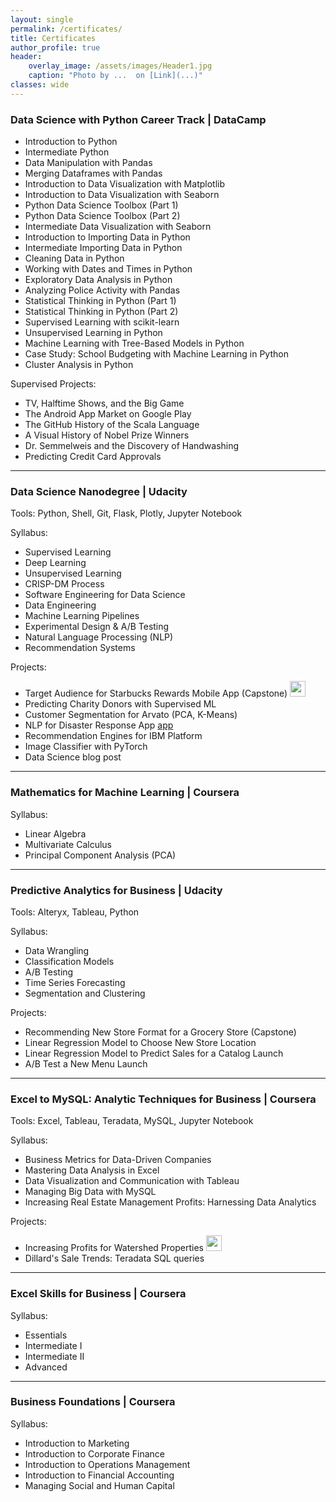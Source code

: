 ```yaml
---
layout: single
permalink: /certificates/
title: Certificates
author_profile: true
header:
    overlay_image: /assets/images/Header1.jpg
    caption: "Photo by ...  on [Link](...)"
classes: wide
---
```


### Data Science with Python Career Track | DataCamp [<i class="fas fa-award"></i>](https://www.datacamp.com/statement-of-accomplishment/track/1b9e46a944246b41ce8d6f767b71c7a699beb574)
 - Introduction to Python [<i class="fas fa-award"></i>](https://www.datacamp.com/statement-of-accomplishment/course/3b4578479f7d0327ca75e98408a0eac880a2bc1d)
 - Intermediate Python [<i class="fas fa-award"></i>](https://www.datacamp.com/statement-of-accomplishment/course/cfca98d47c68ae7d1026c7b862c76ad35fbaf5eb)
 - Data Manipulation with Pandas [<i class="fas fa-award"></i>](https://www.datacamp.com/statement-of-accomplishment/course/6ab39fb4e1ef7d9a96a3248251fad3d3cc6ce02c)
 - Merging Dataframes with Pandas [<i class="fas fa-award"></i>](https://www.datacamp.com/statement-of-accomplishment/course/d64cd347b219f1310bb6755ec5fe0db5c1b29114)
 - Introduction to Data Visualization with Matplotlib [<i class="fas fa-award"></i>](https://www.datacamp.com/statement-of-accomplishment/course/b1f134347efebd5a220f7afb82a5a82490ebc8d9)
 - Introduction to Data Visualization with Seaborn [<i class="fas fa-award"></i>](https://www.datacamp.com/statement-of-accomplishment/course/c7a9ddf2f0652b8230f5e9c453094e41151b8d4c)
 - Python Data Science Toolbox (Part 1) [<i class="fas fa-award"></i>](https://www.datacamp.com/statement-of-accomplishment/course/269f669084e9caf23c597063f4c29c2ecb34fc44)
 - Python Data Science Toolbox (Part 2) [<i class="fas fa-award"></i>](https://www.datacamp.com/statement-of-accomplishment/course/588271a51788f4c070dea3ba01c10a1cbafe45de)
 - Intermediate Data Visualization with Seaborn [<i class="fas fa-award"></i>](https://www.datacamp.com/statement-of-accomplishment/course/7ba4be244bdab58eed37bdd45ea4e8c7671d4a0e)
 - Introduction to Importing Data in Python [<i class="fas fa-award"></i>](https://www.datacamp.com/statement-of-accomplishment/course/b10ff253766bffa307fe687dafd18b38c5266eb0)
 - Intermediate Importing Data in Python [<i class="fas fa-award"></i>](https://www.datacamp.com/statement-of-accomplishment/course/7372bc84af46d7a4132b733486034ac6fa034577)
 - Cleaning Data in Python [<i class="fas fa-award"></i>](https://www.datacamp.com/statement-of-accomplishment/course/4aa928ca3f33c0906a448c3ceda7c6b847f5a1dc)
 - Working with Dates and Times in Python [<i class="fas fa-award"></i>](https://www.datacamp.com/statement-of-accomplishment/course/e3482fe47651770d165384b015d6b16c979f6889)
 - Exploratory Data Analysis in Python [<i class="fas fa-award"></i>](https://www.datacamp.com/statement-of-accomplishment/course/8ff05a1fe3163224ec4810c497500ed8d850ece4)
 - Analyzing Police Activity with Pandas [<i class="fas fa-award"></i>](https://www.datacamp.com/statement-of-accomplishment/course/cb6e173c3a23baf486cc742019c9d2ed0f1b96db)
 - Statistical Thinking in Python (Part 1) [<i class="fas fa-award"></i>](https://www.datacamp.com/statement-of-accomplishment/course/211fac2cb03bf97bcb1a3634e0fab7f5e0d3b9b6)
 - Statistical Thinking in Python (Part 2) [<i class="fas fa-award"></i>](https://www.datacamp.com/statement-of-accomplishment/course/a0c325a9fe3607f8f07c9b3666dde6e3468639da)
 - Supervised Learning with scikit-learn [<i class="fas fa-award"></i>](https://www.datacamp.com/statement-of-accomplishment/course/32d2658974a0196f59699eaaea20ff2e12353365)
 - Unsupervised Learning in Python [<i class="fas fa-award"></i>](https://www.datacamp.com/statement-of-accomplishment/course/38f3ceb188c9da991bb8cf9ff365c9fbc0479b9c)
 - Machine Learning with Tree-Based Models in Python [<i class="fas fa-award"></i>](https://www.datacamp.com/statement-of-accomplishment/course/14e7f3aba31121d608d4b364f0cf12f435e5168a)
 - Case Study: School Budgeting with Machine Learning in Python [<i class="fas fa-award"></i>](https://www.datacamp.com/statement-of-accomplishment/course/8b8d0dde0fc5ac5315ce7c0ca2414cd20823af23)
 - Cluster Analysis in Python [<i class="fas fa-award"></i>](https://www.datacamp.com/statement-of-accomplishment/course/81dfdd7effc1fbbf4d26b2dd3caa0140fa9ab599)

 Supervised Projects:
 - TV, Halftime Shows, and the Big Game
 - The Android App Market on Google Play
 - The GitHub History of the Scala Language
 - A Visual History of Nobel Prize Winners
 - Dr. Semmelweis and the Discovery of Handwashing
 - Predicting Credit Card Approvals

----------------------------------------

### <a name="Data-Science"></a>Data Science Nanodegree | Udacity [<i class="fas fa-link" aria-hidden="true"></i>](https://graduation.udacity.com/confirm/NK2275JF)
Tools: Python, Shell, Git, Flask, Plotly, Jupyter Notebook

Syllabus: [<i class="fas fa-paperclip"></i>](https://s3-us-west-2.amazonaws.com/udacity-printer/production/syllabus/syllabus-nd025-1.0.0-en-us.pdf)  
 - Supervised Learning
 - Deep Learning
 - Unsupervised Learning
 - CRISP-DM Process
 - Software Engineering for Data Science
 - Data Engineering
 - Machine Learning Pipelines
 - Experimental Design & A/B Testing
 - Natural Language Processing (NLP)
 - Recommendation Systems       

Projects:
- Target Audience for Starbucks Rewards Mobile App (Capstone) [<i class="fab fa-fw fa-github" aria-hidden="true"></i>](https://github.com/k-bosko/Starbucks_rewards) [<i class="fas fa-blog" aria-hidden="true"></i>](/Starbucks-Rewards-Program/) [<img src="{{ site.url }}{{ site.baseurl }}/assets/images/icons/ppt2.png" height="25" width="25" alt="">](/assets/docs/reports/kbosko-data-science-starbucks-capstone.pdf)
- Predicting Charity Donors with Supervised ML [<i class="fab fa-fw fa-github" aria-hidden="true"></i>](https://github.com/k-bosko/finding_donors)
- Customer Segmentation for Arvato (PCA, K-Means) [<i class="fab fa-fw fa-github" aria-hidden="true"></i>](https://github.com/k-bosko/customer_segmentation)
- NLP for Disaster Response App [<i class="fab fa-fw fa-github" aria-hidden="true"></i>](https://github.com/k-bosko/disaster_response) [app](https://disaster-reponse-api.herokuapp.com)
- Recommendation Engines for IBM Platform [<i class="fab fa-fw fa-github" aria-hidden="true"></i>](https://github.com/k-bosko/recommendations_IBM)
- Image Classifier with PyTorch [<i class="fab fa-fw fa-github" aria-hidden="true"></i>](https://github.com/k-bosko/image_classifier)
- Data Science blog post [<i class="fab fa-fw fa-github" aria-hidden="true"></i>](https://github.com/k-bosko/insight_fellows) [<i class="fas fa-blog" aria-hidden="true"></i>](/Insight-Data-Science-Fellows/)



----------------------------------------

### <a name="Math-for-ML"></a>Mathematics for Machine Learning | Coursera [<i class="fas fa-link" aria-hidden="true"></i>](https://www.coursera.org/account/accomplishments/specialization/CLR3C392PVWD)
Syllabus: [<i class="fas fa-paperclip"></i>](https://www.coursera.org/specializations/mathematics-machine-learning)
- Linear Algebra [<i class="fas fa-link" aria-hidden="true"></i>](https://www.coursera.org/account/accomplishments/records/HMR2TSNAYX3F)
- Multivariate Calculus [<i class="fas fa-link" aria-hidden="true"></i>](https://www.coursera.org/account/accomplishments/records/WYU2B7Y86Z7X)
- Principal Component Analysis (PCA) [<i class="fas fa-link" aria-hidden="true"></i>](https://www.coursera.org/account/accomplishments/records/7NWF72UG5KL4)


----------------------------------------
### <a name="Predictive-Analytics"></a>Predictive Analytics for Business | Udacity  [<i class="fas fa-link" aria-hidden="true"></i>](https://graduation.udacity.com/confirm/GDRHK39M)
Tools: Alteryx, Tableau, Python

Syllabus: [<i class="fas fa-paperclip"></i>](https://d20vrrgs8k4bvw.cloudfront.net/documents/en-US/Predictive+Analytics+for+Business+Nanodegree+Syllabus.pdf)
 - Data Wrangling
 - Classification Models
 - A/B Testing
 - Time Series Forecasting
 - Segmentation and Clustering

 Projects:
  - Recommending New Store Format for a Grocery Store (Capstone) [<i class="fas fa-chart-line"></i>](https://public.tableau.com/profile/katerina.bosko#!/vizhome/AllocatingGroceryStorestoSegmentsandForecastingProduceSales/Dashboard3) [<i class="far fa-file-pdf" aria-hidden="true"></i>](/assets/docs/reports/kbosko-predictive-analytics-capstone.pdf)
  - Linear Regression Model to Choose New Store Location [<i class="fab fa-fw fa-github" aria-hidden="true"></i>](https://github.com/k-bosko/new_store_location) [<i class="far fa-file-pdf" aria-hidden="true"></i>](/assets/docs/reports/kbosko-predictive-analytics-new-store-location.pdf)
  - Linear Regression Model to Predict Sales for a Catalog Launch [<i class="fab fa-fw fa-github" aria-hidden="true"></i>](https://github.com/k-bosko/predicting_catalog_demand) [<i class="far fa-file-pdf" aria-hidden="true"></i>](/assets/docs/reports/kbosko-predictive-analytics-catalog.pdf)
  - A/B Test a New Menu Launch [<i class="far fa-file-pdf" aria-hidden="true"></i>](/assets/docs/reports/kbosko-predictive-analytics-ab-test.pdf)

----------------------------------------

### <a name="Excel-to-MySQL"></a>Excel to MySQL: Analytic Techniques for Business | Coursera [<i class="fas fa-link" aria-hidden="true"></i>](https://www.coursera.org/account/accomplishments/specialization/AEE26XQ29CD5)
Tools: Excel, Tableau, Teradata, MySQL, Jupyter Notebook

Syllabus: [<i class="fas fa-paperclip"></i>](https://www.coursera.org/specializations/excel-mysql)
 - Business Metrics for Data-Driven Companies [<i class="fas fa-link" aria-hidden="true"></i>](https://www.coursera.org/account/accomplishments/records/D9XE4KYLU9V2)
 - Mastering Data Analysis in Excel [<i class="fas fa-link" aria-hidden="true"></i>](https://www.coursera.org/account/accomplishments/records/8QK9BQ3Y6ZQS)
 - Data Visualization and Communication with Tableau [<i class="fas fa-link" aria-hidden="true"></i>](https://www.coursera.org/account/accomplishments/records/KDT78YHZEHVL)
 - Managing Big Data with MySQL [<i class="fas fa-link" aria-hidden="true"></i>](https://www.coursera.org/account/accomplishments/records/H69WSK9HZZ2V)
 - Increasing Real Estate Management Profits: Harnessing Data Analytics [<i class="fas fa-link" aria-hidden="true"></i>](https://www.coursera.org/account/accomplishments/records/B9ANNHF2TLMZ)


Projects:
 - Increasing Profits for Watershed Properties [<i class="fas fa-chart-line"></i>](https://public.tableau.com/profile/katerina.bosko#!/vizhome/Bosko_dashboardforWatershedproperties/FinalDashboard) [<img src="{{ site.url }}{{ site.baseurl }}/assets/images/icons/ppt2.png" height="25" width="25" alt="">](/assets/docs/reports/kbosko-excel-to-mysql-capstone-presentation.pdf) [<i class="far fa-file-pdf" aria-hidden="true"></i>](/assets/docs/reports/kbosko-excel-to-mysql-capstone-report.pdf)
 - Dillard's Sale Trends: Teradata SQL queries [<i class="far fa-file-pdf" aria-hidden="true"></i>](/assets/docs/reports/kbosko-excel-to-mysql-Teradata-queries.pdf)



----------------------------------------

### <a name="Excel"></a>Excel Skills for Business | Coursera [<i class="fas fa-link" aria-hidden="true"></i>](https://www.coursera.org/account/accomplishments/specialization/FZ4C9RHTRZJT)
Syllabus: [<i class="fas fa-paperclip"></i>](https://www.coursera.org/specializations/excel)
 - Essentials [<i class="fas fa-link" aria-hidden="true"></i>](https://www.coursera.org/account/accomplishments/records/L8E2H3YV3TK2)
 - Intermediate I [<i class="fas fa-link" aria-hidden="true"></i>](https://www.coursera.org/account/accomplishments/records/MRTLVQAXSXVP)
 - Intermediate II [<i class="fas fa-link" aria-hidden="true"></i>](https://www.coursera.org/account/accomplishments/records/MRTLVQAXSXVP)
 - Advanced [<i class="fas fa-link" aria-hidden="true"></i>](https://www.coursera.org/account/accomplishments/records/F6A3ADUY2KLL)


----------------------------------------

### <a name="Business-Foundations"></a>Business Foundations | Coursera
Syllabus: [<i class="fas fa-paperclip"></i>](https://www.coursera.org/specializations/wharton-business-foundations)
 - Introduction to Marketing [<i class="fas fa-link" aria-hidden="true"></i>](https://www.coursera.org/account/accomplishments/records/TGEZ6ZE34CN7)
 - Introduction to Corporate Finance [<i class="fas fa-link" aria-hidden="true"></i>](https://www.coursera.org/account/accomplishments/records/DE3NQX93ZCJ2)
- Introduction to Operations Management [<i class="fas fa-link" aria-hidden="true"></i>](https://www.coursera.org/account/accomplishments/records/BGJX6R478WA6)
 - Introduction to Financial Accounting [<i class="fas fa-link" aria-hidden="true"></i>](https://www.coursera.org/account/accomplishments/records/6VPP8T5N5VXP)
 -  Managing Social and Human Capital [<i class="fas fa-link" aria-hidden="true"></i>](https://www.coursera.org/account/accomplishments/records/RKQ4TPMN9NDY)
